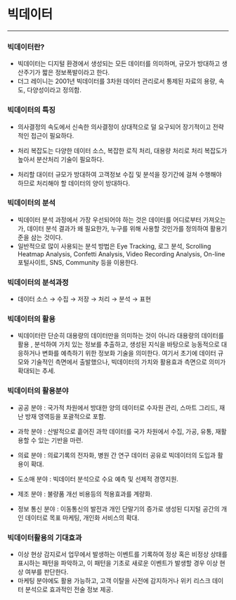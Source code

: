 # 빅데이터
***
### 빅데이터란?
* 빅데이터는 디지털 환경에서 생성되는 모든 데이터를 의미하며, 규모가 방대하고 생산주기가 짧은 정보폭발이라고 한다.
* 더그 레이니는 2001년 빅데이터를 3차원 데이터 관리로서 통제된 자료의 용량, 속도, 다양성이라고 정의함.


### 빅데이터의 특징

* 의사결정의 속도에서 신속한 의사결정이 상대적으로 덜 요구되어 장기적이고 전략적인 접근이 필요하다.

* 처리 복잡도는 다양한 데이터 소스, 복잡한 로직 처리, 대용량 처리로 처리 복잡도가 높아서 분산처리 기술이 필요하다.

* 처리할 대이터 규모가 방대하여 고객정보 수집 및 분석을 장기간에 걸쳐 수행해야 하므로 처리해야 할 데이터의 양이 방대하다.

### 빅데이터의 분석

* 빅데이터 분석 과정에서 가장 우선되어야 하는 것은 데이터를 어디로부터 가져오는가, 데이터 분석 결과가 왜 필요한가, 누구를 위해 사용할 것인가를 정의하여 활용기준을 삼는 것이다.
* 일반적으로 많이 사용되는 분석 방법은 Eye Tracking, 로그 분석, Scrolling Heatmap Analysis, Confetti Analysis, Video Recording Analysis, On-line 포털사이트, SNS, Community 등을 이용한다.

### 빅데이터의 분석과정

* 데이터 소스 → 수집 → 저장 → 처리 → 분석 → 표현

### 빅데이터의 활용

* 빅데이터란 단순히 대용량의 데이터만을 의미하는 것이 아니라 대용량의 데이터를 활용 , 분석하여 가치 있는 정보를 추출하고, 생성된 지식을 바탕으로 능동적으로 대응하거나 변화를 예측하기 위한 정보화 기술을 의미한다. 여기서 초기에 데이터 규모와 기술적인 측면에서 출발했으나, 빅데이터의 가치와 활용효과 측면으로 의미가 확대되는 추세. 

### 빅데이터의 활용분야

* 공공 분야 : 국가적 차원에서 방대한 양의 데이터로 수자원 관리, 스마트 그리드, 재난 방재 영역등을 포괄적으로 포함. 
* 과학 분야 : 산발적으로 흩어진 과학 데이터를 국가 차원에서 수집, 가공, 유통, 재활용할 수 있는 기반을 마련.

* 의료 분야 : 의료기록의 전자화, 병원 간 연구 데이터 공유로 빅데이터의 도입과 활용이 확대.
* 도소매 분야 : 빅데이터 분석으로 수요 예측 및 선제적 경영지원.

* 제조 분야 : 불량품 개선 비용등의 적용효과를 계량화.
* 정보 통신 분야 : 이동통신의 발전과 개인 단말기의 증가로 생성된 디지털 공간의 개인 데이터로 목표 마케팅, 개인화 서비스의 확대.

### 빅데이터활용의 기대효과

* 이상 현상 감지로서 업무에서 발생하는 이벤트를 기록하여 정상 혹은 비정상 상태를 표시하는 패턴을 파악하고, 이 패턴을 기초로 새로운 이벤트가 발생할 경우 이상 현상 여부를 판단한다.
* 마케팅 분야에도 활용 가능하고, 고객 이탈을 사전에 감지하거나 위키 리스크 데이터 분석으로 효과적인 전술 정보 제공.
